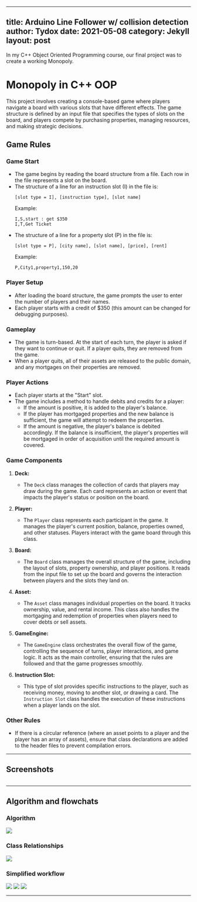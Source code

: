 
---
title: Arduino Line Follower w/ collision detection
author: Tydox
date: 2021-05-08
category: Jekyll
layout: post
---


In my C++ Object Oriented Programming course, our final project was to create a working Monopoly.

# Monopoly in C++ OOP


This project involves creating a console-based game where players navigate a board with various slots that have different effects. The game structure is defined by an input file that specifies the types of slots on the board, and players compete by purchasing properties, managing resources, and making strategic decisions.

## Game Rules

### Game Start
   - The game begins by reading the board structure from a file. Each row in the file represents a slot on the board.
   - The structure of a line for an instruction slot (I) in the file is:
     ```
     [slot type = I], [instruction type], [slot name]
     ```
     Example:
     ```
     I,S,start : get $350
     I,T,Get Ticket
     ```
   - The structure of a line for a property slot (P) in the file is:
     ```
     [slot type = P], [city name], [slot name], [price], [rent]
     ```
     Example:
     ```
     P,City1,property1,150,20
     ```

### Player Setup
   - After loading the board structure, the game prompts the user to enter the number of players and their names.
   - Each player starts with a credit of $350 (this amount can be changed for debugging purposes).

### Gameplay
   - The game is turn-based. At the start of each turn, the player is asked if they want to continue or quit. If a player quits, they are removed from the game.
   - When a player quits, all of their assets are released to the public domain, and any mortgages on their properties are removed.

### Player Actions
   - Each player starts at the "Start" slot.
   - The game includes a method to handle debits and credits for a player:
     - If the amount is positive, it is added to the player's balance.
     - If the player has mortgaged properties and the new balance is sufficient, the game will attempt to redeem the properties.
     - If the amount is negative, the player's balance is debited accordingly. If the balance is insufficient, the player's properties will be mortgaged in order of acquisition until the required amount is covered.

### Game Components

1. **Deck:**
   - The `Deck` class manages the collection of cards that players may draw during the game. Each card represents an action or event that impacts the player's status or position on the board.

2. **Player:**
   - The `Player` class represents each participant in the game. It manages the player's current position, balance, properties owned, and other statuses. Players interact with the game board through this class.

3. **Board:**
   - The `Board` class manages the overall structure of the game, including the layout of slots, property ownership, and player positions. It reads from the input file to set up the board and governs the interaction between players and the slots they land on.

4. **Asset:**
   - The `Asset` class manages individual properties on the board. It tracks ownership, value, and rental income. This class also handles the mortgaging and redemption of properties when players need to cover debts or sell assets.

5. **GameEngine:**
   - The `GameEngine` class orchestrates the overall flow of the game, controlling the sequence of turns, player interactions, and game logic. It acts as the main controller, ensuring that the rules are followed and that the game progresses smoothly.

6. **Instruction Slot:**
   - This type of slot provides specific instructions to the player, such as receiving money, moving to another slot, or drawing a card. The `Instruction Slot` class handles the execution of these instructions when a player lands on the slot.

### Other Rules
   - If there is a circular reference (where an asset points to a player and the player has an array of assets), ensure that class declarations are added to the header files to prevent compilation errors.

---


## Screenshots

![]()

---
## Algorithm and flowchats
### Algorithm
![](https://github.com/Tydox/Project7/blob/master/Images/algo-flow.png)
### Class Relationships
![](https://github.com/Tydox/Project7/blob/master/Images/class-relationships.png)
### Simplified workflow
![](https://github.com/Tydox/Project7/blob/master/Images/simple-flow1.png)
![](https://github.com/Tydox/Project7/blob/master/Images/simple-flow2.png)
![](https://github.com/Tydox/Project7/blob/master/Images/simple-flow3.png)


---
